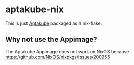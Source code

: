 # aptakube-nix

This is just [Aptakube](https://aptakube.com/) packaged as a nix-flake.

## Why not use the Appimage?

The Aptakube Appimage does not work on NixOS because https://github.com/NixOS/nixpkgs/issues/200955
